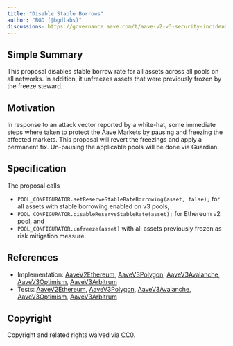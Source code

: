 ```yaml
---
title: "Disable Stable Borrows"
author: "BGD (@bgdlabs)"
discussions: https://governance.aave.com/t/aave-v2-v3-security-incident-04-11-2023/15335
---
```


## Simple Summary

This proposal disables stable borrow rate for all assets across all pools on all networks.
In addition, it unfreezes assets that were previously frozen by the freeze steward.

## Motivation

In response to an attack vector reported by a white-hat, some immediate steps where taken to protect the Aave Markets by
pausing and freezing the affected markets.
This proposal will revert the freezings and apply a permanent fix. Un-pausing the applicable pools will be done via Guardian.

## Specification

The proposal calls

- `POOL_CONFIGURATOR.setReserveStableRateBorrowing(asset, false);` for all assets with stable borrowing enabled on v3 pools,
- `POOL_CONFIGURATOR.disableReserveStableRate(asset);` for Ethereum v2 pool, and
- `POOL_CONFIGURATOR.unfreeze(asset)` with all assets previously frozen as risk mitigation measure.

## References

- Implementation: [AaveV2Ethereum](https://github.com/bgd-labs/aave-proposals-v3/blob/main/src/20231104_Multi_Disable_Stable_Borrows/AaveV2Ethereum_Disable_Stable_Borrows_20231104.sol), [AaveV3Polygon](https://github.com/bgd-labs/aave-proposals-v3/blob/main/src/20231104_Multi_Disable_Stable_Borrows/AaveV3Polygon_Disable_Stable_Borrows_20231104.sol), [AaveV3Avalanche](https://github.com/bgd-labs/aave-proposals-v3/blob/main/src/20231104_Multi_Disable_Stable_Borrows/AaveV3Avalanche_Disable_Stable_Borrows_20231104.sol), [AaveV3Optimism](https://github.com/bgd-labs/aave-proposals-v3/blob/main/src/20231104_Multi_Disable_Stable_Borrows/AaveV3Optimism_Disable_Stable_Borrows_20231104.sol), [AaveV3Arbitrum](https://github.com/bgd-labs/aave-proposals-v3/blob/main/src/20231104_Multi_Disable_Stable_Borrows/AaveV3Arbitrum_Disable_Stable_Borrows_20231104.sol)
- Tests: [AaveV2Ethereum](https://github.com/bgd-labs/aave-proposals-v3/blob/main/src/20231104_Multi_Disable_Stable_Borrows/AaveV2Ethereum_Disable_Stable_Borrows_20231104.t.sol), [AaveV3Polygon](https://github.com/bgd-labs/aave-proposals-v3/blob/main/src/20231104_Multi_Disable_Stable_Borrows/AaveV3Polygon_Disable_Stable_Borrows_20231104.t.sol), [AaveV3Avalanche](https://github.com/bgd-labs/aave-proposals-v3/blob/main/src/20231104_Multi_Disable_Stable_Borrows/AaveV3Avalanche_Disable_Stable_Borrows_20231104.t.sol), [AaveV3Optimism](https://github.com/bgd-labs/aave-proposals-v3/blob/main/src/20231104_Multi_Disable_Stable_Borrows/AaveV3Optimism_Disable_Stable_Borrows_20231104.t.sol), [AaveV3Arbitrum](https://github.com/bgd-labs/aave-proposals-v3/blob/main/src/20231104_Multi_Disable_Stable_Borrows/AaveV3Arbitrum_Disable_Stable_Borrows_20231104.t.sol)

## Copyright

Copyright and related rights waived via [CC0](https://creativecommons.org/publicdomain/zero/1.0/).
